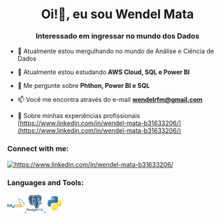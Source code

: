 <h1 align="center">Oi!👋, eu sou Wendel Mata</h1>
<h3 align="center">Interessado em ingressar no mundo dos Dados</h3>

- 🔭 Atualmente estou mergulhando no mundo de Análise e Ciência de Dados 

- 🌱 Atualmente estou estudando **AWS Cloud, SQL e Power BI**

- 💬 Me pergunte sobre **Phthon, Power BI e SQL**

- 📫 Você me encontra através do e-mail **wendelrfm@gmail.com**

- 📄 Sobre minhas experiências profissionais [https://www.linkedin.com/in/wendel-mata-b31633206/](https://www.linkedin.com/in/wendel-mata-b31633206/)

<h3 align="left">Connect with me:</h3>
<p align="left">
<a href="https://linkedin.com/in/https://www.linkedin.com/in/wendel-mata-b31633206/" target="blank"><img align="center" src="https://raw.githubusercontent.com/rahuldkjain/github-profile-readme-generator/master/src/images/icons/Social/linked-in-alt.svg" alt="https://www.linkedin.com/in/wendel-mata-b31633206/" height="30" width="40" /></a>
</p>

<h3 align="left">Languages and Tools:</h3>
<p align="left"> <a href="https://www.mysql.com/" target="_blank" rel="noreferrer"> <img src="https://raw.githubusercontent.com/devicons/devicon/master/icons/mysql/mysql-original-wordmark.svg" alt="mysql" width="40" height="40"/> </a> <a href="https://www.postgresql.org" target="_blank" rel="noreferrer"> <img src="https://raw.githubusercontent.com/devicons/devicon/master/icons/postgresql/postgresql-original-wordmark.svg" alt="postgresql" width="40" height="40"/> </a> <a href="https://www.python.org" target="_blank" rel="noreferrer"> <img src="https://raw.githubusercontent.com/devicons/devicon/master/icons/python/python-original.svg" alt="python" width="40" height="40"/> </a> </p>


<!---
- 👋 Hi, I’m @WendelMata
- 👀 I’m interested in ...
- 🌱 I’m currently learning ...
- 💞️ I’m looking to collaborate on ...
- 📫 How to reach me ...


WendelMata/WendelMata is a ✨ special ✨ repository because its `README.md` (this file) appears on your GitHub profile.
You can click the Preview link to take a look at your changes.
--->
